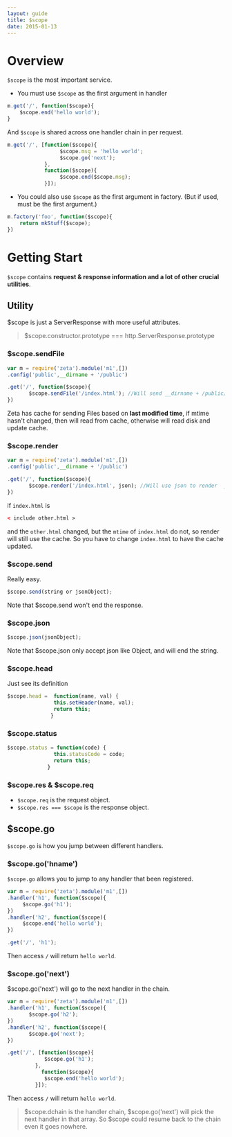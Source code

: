 ```yaml
---
layout: guide
title: $scope
date: 2015-01-13
---
```



# Overview

`$scope` is the most important service.

- You must use `$scope` as the first argument in handler

~~~javascript
m.get('/', function($scope){
    $scope.end('hello world');
}
~~~

And `$scope` is shared across one handler chain in per request.

~~~javascript
m.get('/', [function($scope){
                 $scope.msg = 'hello world';
                 $scope.go('next');
            },
            function($scope){
                 $scope.end($scope.msg);
            }]);
~~~


- You could also use `$scope` as the first argument in factory. (But if used, must be the first argument.)

~~~javascript
m.factory('foo', function($scope){
    return mkStuff($scope);
})
~~~


# Getting Start

`$scope` contains **request & response information and a lot of other crucial utilities**.

## Utility

$scope is just a ServerResponse with more useful attributes.

> $scope.constructor.prototype === http.ServerResponse.prototype


### $scope.sendFile

~~~javascript
var m = require('zeta').module('m1',[])
.config('public',__dirname + '/public')

.get('/', function($scope){
       $scope.sendFile('/index.html'); //Will send __dirname + /public/index.html
})
~~~

Zeta has cache for sending Files based on  **last modified time**, if mtime hasn't changed, then will read from cache, otherwise will read disk and update cache.


### $scope.render

~~~javascript
var m = require('zeta').module('m1',[])
.config('public',__dirname + '/public')

.get('/', function($scope){
       $scope.render('/index.html', json); //Will use json to render  __dirname + /public/index.html and send the rendered result.
})
~~~


if `index.html` is

~~~html
< include other.html >
~~~

and the `other.html` changed, but the `mtime` of `index.html` do not, so render will still use the cache. So you have to change `index.html` to have the cache updated.



### $scope.send 

Really easy.

~~~javascript
$scope.send(string or jsonObject);
~~~

Note that $scope.send won't end the response.


### $scope.json

~~~javascript
$scope.json(jsonObject);
~~~

Note that $scope.json only accept json like Object, and will end the string.

### $scope.head

Just see its definition

~~~javascript
$scope.head =  function(name, val) {
               this.setHeader(name, val);
               return this;
              }
~~~

### $scope.status

~~~javascript
$scope.status = function(code) {
               this.statusCode = code;
               return this;
             }
~~~


### $scope.res & $scope.req

- `$scope.req` is the request object.
- `$scope.res === $scope` is the response object.


## $scope.go

`$scope.go` is how you jump between different handlers.

### $scope.go('hname')

`$scope.go` allows you to jump to any handler that been registered.

~~~javascript
var m = require('zeta').module('m1',[])
.handler('h1', function($scope){
     $scope.go('h1');
})
.handler('h2', function($scope){
     $scope.end('hello world');
})

.get('/', 'h1');
~~~

Then access `/` will return `hello world`.

### $scope.go('next')


$scope.go('next') will go to the next handler in the chain. 

~~~javascript
var m = require('zeta').module('m1',[])
.handler('h1', function($scope){
       $scope.go('h2');
})
.handler('h2', function($scope){
       $scope.go('next');
})

.get('/', [function($scope){
            $scope.go('h1');
         }, 
           function($scope){
            $scope.end('hello world');
         }]);
~~~


Then access `/` will return `hello world`.

> $scope.dchain is the handler chain, $scope.go('next') will pick the next handler in that array. So $scope could resume back to the chain even it goes nowhere.
